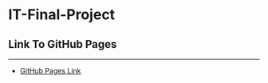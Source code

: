 # IT-Final-Project
## Link To GitHub Pages
---
* [GitHub Pages Link](https://pauldmaschhoff.github.io/)
